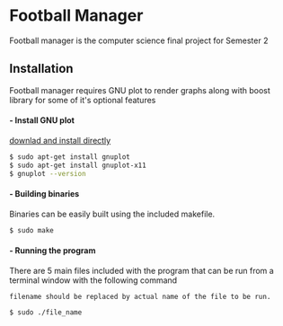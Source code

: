 # Football Manager
Football manager is the computer science final project for Semester 2
## Installation

Football manager requires GNU plot to render graphs along with boost library for some of it's optional features 

#### - Install GNU plot
[downlad and install directly](http://www.gnuplot.info/download.html)
```sh
$ sudo apt-get install gnuplot
$ sudo apt-get install gnuplot-x11
$ gnuplot --version
```
#### - Building binaries
Binaries can be easily built using the included makefile.
```sh
$ sudo make
```
#### - Running the program
There are 5 main files included with the program that can be run from a terminal window with the following command

`filename should be replaced by actual name of the file to be run.`
```sh
$ sudo ./file_name
```

